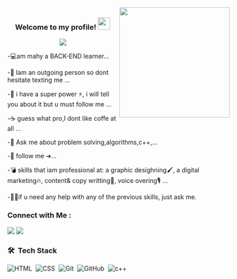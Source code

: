 <img width="250" align="right" src="https://c.tenor.com/_DOBjnGspYAAAAAM/code-coding.gif">

<h3 align="center">
  Welcome to my profile!
  <img src="https://media.giphy.com/media/hvRJCLFzcasrR4ia7z/giphy.gif" width="28">
</h3>

<!-- Typing SVG by DenverCoder1 - https://github.com/DenverCoder1/readme-typing-svg -->
<p align="center">
  <a href="https://github.com/DenverCoder1/readme-typing-svg"><img src="https://readme-typing-svg.herokuapp.com/?lines=Full-stack%20web%20developer;Always%20learning%20new%20things&font=Fira%20Code&center=true&width=440&height=45&color=f75c7e&vCenter=true&size=22"></a>
</p> 

-💻am mahy a BACK-END learner...

-💭 Iam an outgoing person so dont hesitate texting me ...

-💅 i have a super power ⚡, i will tell you about it but u must follow me ...

-☕️ guess what pro,I dont like coffe at all ...

-💬 Ask me about problem solving,algorithms,c++,...

-📲 follow me ➔...

-💣 skills that iam professional at: a graphic desighning🖌️, a digital marketing🔥, content& copy writting📃, voice overing🎙️ ...

-💁🏻if u need any help with any of the previous skills, just ask me.




### Connect with Me :

<a href="https://www.linkedin.com/in/mahy-galal" target="_blank"><img src="https://img.shields.io/badge/-mahy%20galal-0077B5?style=for-the-badge&logo=Linkedin&logoColor=white"/></a>
<a href="https://t.me/mahygalal" target="_blank"><img src="https://img.shields.io/badge/-mahy%20galal-0077B5?style=for-the-badge&logo=Telegram&logoColor=white"/></a>


### 🛠 &nbsp;Tech Stack
![HTML](https://img.shields.io/badge/-HTML-05122A?style=flat&logo=HTML5)&nbsp;
![CSS](https://img.shields.io/badge/-CSS-05122A?style=flat&logo=CSS3&logoColor=1572B6)&nbsp;
![Git](https://img.shields.io/badge/-Git-05122A?style=flat&logo=git)&nbsp;
![GitHub](https://img.shields.io/badge/-GitHub-05122A?style=flat&logo=github)&nbsp;
![c++](https://img.shields.io/badge/-c++-05122A?style=flat&logo=c++)&nbsp;






